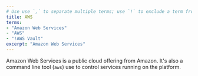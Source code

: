 ```yaml
---
# Use use `,` to separate multiple terms; use `!` to exclude a term from matching
title: AWS
terms: 
- "Amazon Web Services"
- "AWS"
- "!AWS Vault"
excerpt: "Amazon Web Services"
---
```

Amazon Web Services is a public cloud offering from Amazon. It's also a command line tool (`aws`) use to control services running on the platform.

